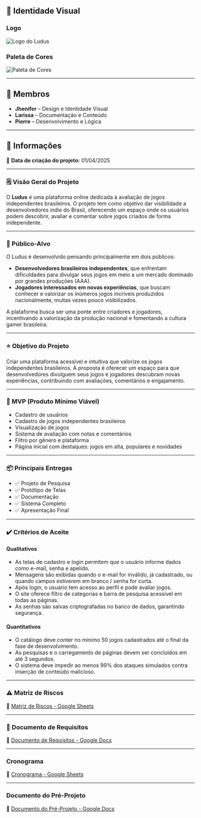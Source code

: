 ## 🎨 Identidade Visual

### Logo
![Logo do Ludus](https://drive.google.com/uc?export=view&id=1sVBR9Xrd-SRjq4P7Rl019tZRXmJ3x-EC)

### Paleta de Cores
![Paleta de Cores](https://drive.google.com/uc?export=view&id=1LyPiGjpsarDziACfidgyv1Xdx5-apWNE)

---

## 👥 Membros

- **Jhenifer** – Design e Identidade Visual  
- **Larissa** – Documentação e Conteúdo  
- **Pierre** – Desenvolvimento e Lógica

---

## 📌 Informações

📅 **Data de criação do projeto:** 01/04/2025

---

### 🗒 Visão Geral do Projeto

O **Ludus** é uma plataforma online dedicada à avaliação de jogos independentes brasileiros. O projeto tem como objetivo dar visibilidade a desenvolvedores indie do Brasil, oferecendo um espaço onde os usuários podem descobrir, avaliar e comentar sobre jogos criados de forma independente.

---

### 🎯 Público-Alvo

O Ludus é desenvolvido pensando principalmente em dois públicos:

- **Desenvolvedores brasileiros independentes**, que enfrentam dificuldades para divulgar seus jogos em meio a um mercado dominado por grandes produções (AAA).
- **Jogadores interessados em novas experiências**, que buscam conhecer e valorizar os inúmeros jogos incríveis produzidos nacionalmente, muitas vezes pouco visibilizados.

A plataforma busca ser uma ponte entre criadores e jogadores, incentivando a valorização da produção nacional e fomentando a cultura gamer brasileira.

---

### ⭐ Objetivo do Projeto

Criar uma plataforma acessível e intuitiva que valorize os jogos independentes brasileiros. A proposta é oferecer um espaço para que desenvolvedores divulguem seus jogos e jogadores descubram novas experiências, contribuindo com avaliações, comentários e engajamento.

---

### 🧩 MVP (Produto Mínimo Viável)

- Cadastro de usuários
- Cadastro de jogos independentes brasileiros
- Visualização de jogos
- Sistema de avaliação com notas e comentários
- Filtro por gênero e plataforma
- Página inicial com destaques: jogos em alta, populares e novidades

---

### 📦 Principais Entregas

- ✅ Projeto de Pesquisa  
- ✅ Protótipo de Telas  
- ✅ Documentação  
- ✅ Sistema Completo  
- ✅ Apresentação Final  

---

### ✔️ Critérios de Aceite

#### Qualitativos

- As telas de cadastro e login permitem que o usuário informe dados como e-mail, senha e apelido.
- Mensagens são exibidas quando o e-mail for inválido, já cadastrado, ou quando campos estiverem em branco / senha for curta.
- Após login, o usuário tem acesso ao perfil e pode avaliar jogos.
- O site oferece filtro de categorias e barra de pesquisa acessível em todas as páginas.
- As senhas são salvas criptografadas no banco de dados, garantindo segurança.

#### Quantitativos

- O catálogo deve conter no mínimo 50 jogos cadastrados até o final da fase de desenvolvimento.
- As pesquisas e o carregamento de páginas devem ser concluídos em até 3 segundos.
- O sistema deve impedir ao menos 99% dos ataques simulados contra inserção de conteúdo malicioso.

---

### ⚠️ Matriz de Riscos

📄 [Matriz de Riscos - Google Sheets](https://docs.google.com/spreadsheets/d/1YB6ge1JqUwTV280KSeChA1CRh8ZkDqPQBeVVRJGyc7Q/edit?usp=sharing)

---

### 📑 Documento de Requisitos

📄 [Documento de Requisitos - Google Docs](https://docs.google.com/document/d/1nwGpNzgDNhkSorWja8zdFBIu19M6-GUW/edit?usp=sharing&ouid=104092952947185357370&rtpof=true&sd=true)

---

### Cronograma

📄 [Cronograma - Google Sheets](https://docs.google.com/spreadsheets/d/1dqqndkkDbBrcT9zx_V7ehyULfcvbHYGMPKhsg61XIhQ/edit?usp=sharing)

---

### Documento do Pré-Projeto

📄 [Documento do Pré-Projeto - Google Docs](https://docs.google.com/document/d/1pT7XnPT7Tx82m4Q3Dk8IOFdpJTZaViIqtQradwUKMVc/edit?usp=sharing)


